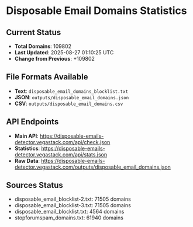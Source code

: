 # Disposable Email Domains Statistics

## Current Status
- **Total Domains**: 109802
- **Last Updated**: 2025-08-27 01:10:25 UTC
- **Change from Previous**: +109802

## File Formats Available
- **Text**: `disposable_email_domains_blocklist.txt`
- **JSON**: `outputs/disposable_email_domains.json`
- **CSV**: `outputs/disposable_email_domains.csv`

## API Endpoints
- **Main API**: https://disposable-emails-detector.vegastack.com/api/check.json
- **Statistics**: https://disposable-emails-detector.vegastack.com/api/stats.json
- **Raw Data**: https://disposable-emails-detector.vegastack.com/outputs/disposable_email_domains.json

## Sources Status
- disposable_email_blocklist-2.txt: 71505 domains
- disposable_email_blocklist-3.txt: 71505 domains
- disposable_email_blocklist.txt: 4564 domains
- stopforumspam_domains.txt: 61940 domains

